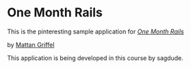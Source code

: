 # One Month Rails

This is the pinteresting sample application for
[*One Month Rails*](http://onemonthrials.com)

by [Mattan Griffel](http://mattangriffel.com)

This application is being developed in this course by sagdude.